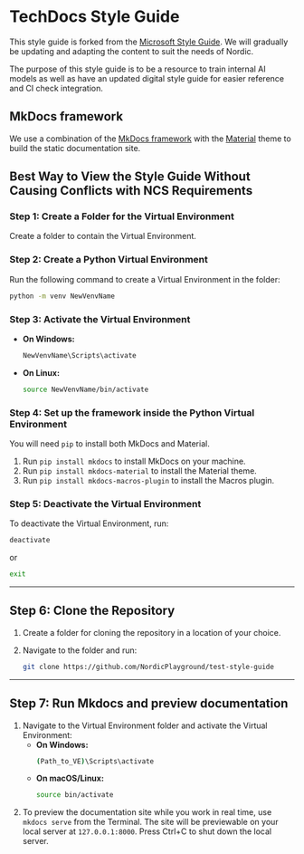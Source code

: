 # TechDocs Style Guide

This style guide is forked from the [Microsoft Style Guide](https://github.com/MicrosoftDocs/microsoft-style-guide/tree/main/styleguide). We will gradually be updating and adapting the content to suit the needs of Nordic.

The purpose of this style guide is to be a resource to train internal AI models as well as have an updated digital style guide for easier reference and CI check integration.

## MkDocs framework

We use a combination of the [MkDocs framework](https://www.mkdocs.org) with the [Material](https://squidfunk.github.io/mkdocs-material) theme to build the static documentation site.

## Best Way to View the Style Guide Without Causing Conflicts with NCS Requirements

### Step 1: Create a Folder for the Virtual Environment
Create a folder to contain the Virtual Environment.

### Step 2: Create a Python Virtual Environment
Run the following command to create a Virtual Environment in the folder:

```bash
python -m venv NewVenvName
```

### Step 3: Activate the Virtual Environment
- **On Windows:**
  ```bash
  NewVenvName\Scripts\activate
  ```
- **On Linux:**
  ```bash
  source NewVenvName/bin/activate
  ```

### Step 4: Set up the framework inside the Python Virtual Environment
You will need `pip` to install both MkDocs and Material.

1. Run `pip install mkdocs` to install MkDocs on your machine.
1. Run `pip install mkdocs-material` to install the Material theme.
2. Run `pip install mkdocs-macros-plugin` to install the Macros plugin.

### Step 5: Deactivate the Virtual Environment
To deactivate the Virtual Environment, run:

```bash
deactivate
```
or
```bash
exit
```

---

## Step 6: Clone the Repository
1. Create a folder for cloning the repository in a location of your choice.
2. Navigate to the folder and run:

   ```bash
   git clone https://github.com/NordicPlayground/test-style-guide
   ```

---

## Step 7: Run Mkdocs and preview documentation
1. Navigate to the Virtual Environment folder and activate the Virtual Environment:
   - **On Windows:**
     ```bash
     (Path_to_VE)\Scripts\activate
     ```
   - **On macOS/Linux:**
     ```bash
     source bin/activate


2. To preview the documentation site while you work in real time, use `mkdocs serve` from the Terminal.
   The site will be previewable on your local server at `127.0.0.1:8000`.
   Press Ctrl+C to shut down the local server.


